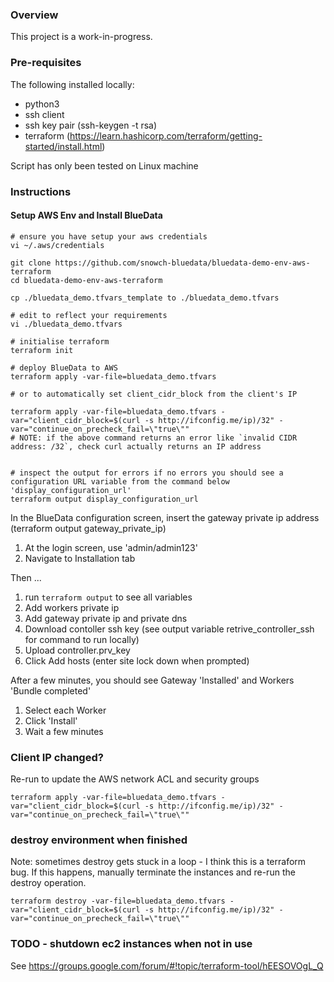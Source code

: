 ### Overview

This project is a work-in-progress.

### Pre-requisites

The following installed locally:

 - python3
 - ssh client
 - ssh key pair (ssh-keygen -t rsa)
 - terraform (https://learn.hashicorp.com/terraform/getting-started/install.html)

Script has only been tested on Linux machine

### Instructions

#### Setup AWS Env and Install BlueData

```
# ensure you have setup your aws credentials
vi ~/.aws/credentials

git clone https://github.com/snowch-bluedata/bluedata-demo-env-aws-terraform
cd bluedata-demo-env-aws-terraform

cp ./bluedata_demo.tfvars_template to ./bluedata_demo.tfvars

# edit to reflect your requirements
vi ./bluedata_demo.tfvars 

# initialise terraform
terraform init

# deploy BlueData to AWS
terraform apply -var-file=bluedata_demo.tfvars

# or to automatically set client_cidr_block from the client's IP

terraform apply -var-file=bluedata_demo.tfvars -var="client_cidr_block=$(curl -s http://ifconfig.me/ip)/32" -var="continue_on_precheck_fail=\"true\""
# NOTE: if the above command returns an error like `invalid CIDR address: /32`, check curl actually returns an IP address


# inspect the output for errors if no errors you should see a configuration URL variable from the command below 'display_configuration_url' 
terraform output display_configuration_url
```

In the BlueData configuration screen, insert the gateway private ip address (terraform output gateway_private_ip)

 1. At the login screen, use 'admin/admin123'
 2. Navigate to Installation tab

Then ...

 1. run `terraform output` to see all variables
 1. Add workers private ip 
 2. Add gateway private ip and private dns
 3. Download contoller ssh key (see output variable retrive_controller_ssh for command to run locally)
 4. Upload controller.prv_key
 5. Click Add hosts (enter site lock down when prompted)

After a few minutes, you should see Gateway 'Installed' and Workers 'Bundle completed'

 1. Select each Worker
 2. Click 'Install'
 3. Wait a few minutes

### Client IP changed?

Re-run to update the AWS network ACL and security groups

```
terraform apply -var-file=bluedata_demo.tfvars -var="client_cidr_block=$(curl -s http://ifconfig.me/ip)/32" -var="continue_on_precheck_fail=\"true\""
```

### destroy environment when finished

Note: sometimes destroy gets stuck in a loop - I think this is a terraform bug.  If this happens, manually terminate the instances and re-run the destroy operation.

```
terraform destroy -var-file=bluedata_demo.tfvars -var="client_cidr_block=$(curl -s http://ifconfig.me/ip)/32" -var="continue_on_precheck_fail=\"true\""
```

### TODO - shutdown ec2 instances when not in use

See https://groups.google.com/forum/#!topic/terraform-tool/hEESOVOgL_Q

